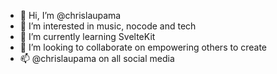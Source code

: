 - 👋 Hi, I’m @chrislaupama
- 👀 I’m interested in music, nocode and tech
- 🌱 I’m currently learning SvelteKit
- 💞️ I’m looking to collaborate on empowering others to create
- 📫 @chrislaupama on all social media

<!---
chrislaupama/chrislaupama is a ✨ special ✨ repository because its `README.md` (this file) appears on your GitHub profile.
You can click the Preview link to take a look at your changes.
--->
